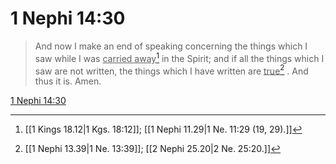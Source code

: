 # 1 Nephi 14:30

> And now I make an end of speaking concerning the things which I saw while I was <u>carried away</u>[^a] in the Spirit; and if all the things which I saw are not written, the things which I have written are <u>true</u>[^b] . And thus it is. Amen.

[1 Nephi 14:30](https://www.churchofjesuschrist.org/study/scriptures/bofm/1-ne/14?lang=eng&id=p30#p30)


[^a]: [[1 Kings 18.12|1 Kgs. 18:12]]; [[1 Nephi 11.29|1 Ne. 11:29 (19, 29).]]
[^b]: [[1 Nephi 13.39|1 Ne. 13:39]]; [[2 Nephi 25.20|2 Ne. 25:20.]]
